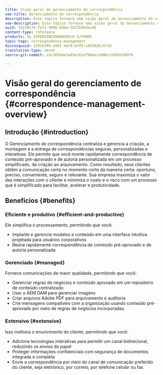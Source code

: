 ```yaml
---
title: Visão geral do gerenciamento de correspondência
seo-title: Gerenciamento de correspondência
description: Este tópico fornece uma visão geral do Gerenciamento de correspondência.
seo-description: Este tópico fornece uma visão geral do Gerenciamento de correspondência.
uuid: fa230c7e-fef1-4996-bdda-1637b36dac68
content-type: reference
products: SG_EXPERIENCEMANAGER/6.5/FORMS
topic-tags: correspondence-management
discoiquuid: 1291b395-a981-4ef9-b4f0-c0d3026c5f19
translation-type: tm+mt
source-git-commit: a3c303d4e3a85e1b2e794bec2006c335056309fb

---
```



# Visão geral do gerenciamento de correspondência {#correspondence-management-overview}

## Introdução {#introduction}

O Gerenciamento de correspondência centraliza e gerencia a criação, a montagem e a entrega de correspondências seguras, personalizadas e interativas. Ele permite que você monte rapidamente correspondência de conteúdo pré-aprovado e de autoria personalizada em um processo simplificado, da criação ao arquivamento. Como resultado, seus clientes obtêm a comunicação certa no momento certo da maneira certa: oportuno, preciso, conveniente, seguro e relevante. Sua empresa maximiza o valor das interações com o cliente e minimiza o custo e o risco com um processo que é simplificado para facilitar, acelerar e produtividade.

## Benefícios {#benefits}

### Eficiente e produtivo {#efficient-and-productive}

Ele simplifica o processamento, permitindo que você:

* Implante e gerencie modelos e conteúdo em uma interface intuitiva projetada para usuários corporativos
* Reúna rapidamente correspondência de conteúdo pré-aprovado e de autoria personalizada

### Gerenciado {#managed}

Fornece comunicações de maior qualidade, permitindo que você:

* Gerenciar regras de negócios e conteúdo aprovado em um repositório de conteúdo centralizado
* Usar o AEM DAM para gerenciar imagens
* Criar arquivos Adobe PDF para arquivamento e auditoria
* Crie mensagens compatíveis com a organização usando conteúdo pré-aprovado por meio de regras de negócios incorporadas.

### Extensivo {#extensive}

Isso melhora o envolvimento do cliente, permitindo que você:

* Adicione tecnologias interativas para permitir um canal bidirecional, reduzindo os envios de papel
* Proteger informações confidenciais com segurança de documentos integrada e completa
* Envie a correspondência por meio do canal de comunicação preferido do cliente, seja eletrônico, por correio, por telefone celular ou fax.

